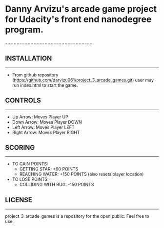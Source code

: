 # Danny Arvizu's arcade game project for Udacity's front end nanodegree program. #

===============================

## INSTALLATION ##
-------------------------------

* From github repository (https://github.com/darvizu061/project_3_arcade_games.git) user may run index.html to start the game.  

## CONTROLS ##
-------------------------------
* Up Arrow: Moves Player UP           
* Down Arrow: Moves Player DOWN  
* Left Arrow: Moves Player LEFT  
* Right Arrow: Moves Player RIGHT  

## SCORING ##
-------------------------------
* TO GAIN POINTS:  
    * GETTING STAR: +90 POINTS  
    * REACHING WATER: +150 POINTS (also resets player location)  
* TO LOSE POINTS:  
    * COLLIDING WITH BUG: -150 POINTS  

## LICENSE ##
-------------------------------
project_3_arcade_games is a repository for the open public. Feel free to use. 
        
        
